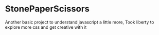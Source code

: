 # StonePaperScissors
Another basic project to understand javascript a little more, Took liberty to explore more css and get creative with it
